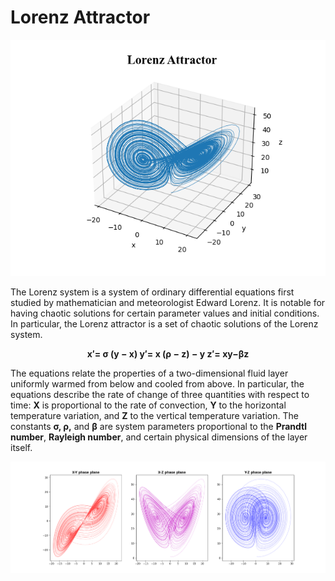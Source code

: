 # Lorenz Attractor

<p align="center">
  <img src="xyz.png" />
</p>

The Lorenz system is a system of ordinary differential equations first studied by mathematician and meteorologist Edward Lorenz. It is notable for having chaotic solutions for certain parameter values and initial conditions. In particular, the Lorenz attractor is a set of chaotic solutions of the Lorenz system.

<p align="center">
  <b>
    x′= σ (y − x)
    y′= x (ρ − z) − y
    z′= xy−βz
  </b>
</p>

The equations relate the properties of a two-dimensional fluid layer uniformly warmed from below and cooled from above. 
In particular, the equations describe the rate of change of three quantities with respect to time: **X** is proportional to the rate of convection, **Y** to the horizontal temperature variation, and **Z** to the vertical temperature variation. The constants **σ, ρ,** and **β** are system parameters proportional to the **Prandtl number**, **Rayleigh number**, and certain physical dimensions of the layer itself.

![](subplots.png)
